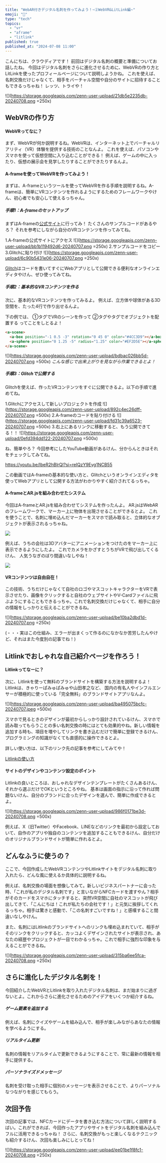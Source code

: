 ```yaml
---
title: "WebAR付きデジタル名刺を作ってみよう！~②WebVR&LitLink編~"
emoji: "🐧"
type: "tech"
topics:
  - "vr"
  - "aframe"
  - "litlink"
published: true
published_at: "2024-07-08 11:00"
---
```


こんにちは、クラウディアです！
前回はデジタル名刺の概要と準備についてお話したね。
今回はデジタル名刺をさらに進化させるために、WebVRの作り方とLitLinkを使ったプロフィールページについて説明しようかね。
これを使えば、名刺交換だけじゃなくて、相手をバーチャル空間や自分のサイトに招待することもできるっちゃね！
レッツ、トライや！

![](https://storage.googleapis.com/zenn-user-upload/21db5e2235db-20240708.png =250x)


## WebVRの作り方
#### WebVRってなに？
まず、WebVRが何か説明するね。WebVRは、インターネット上でバーチャルリアリティ（VR）体験を提供する技術のことなんよ。
これを使えば、パソコンやスマホを使って仮想空間に入り込むことができる！
例えば、ゲームの中に入ったり、仮想の展示会を見学したりすることができたりするんよ。

#### A-frameを使ってWebVRを作ってみよう！
まずは、A-frameというツールを使ってWebVRを作る手順を説明するね。A-frameは、簡単にVRコンテンツを作れるようにするためのフレームワークやけん、初心者でも安心して使えるっちゃん。

##### 手順1：A-frameのセットアップ
まずはA-frameの[公式サイト](https://aframe.io/)に行ってみ！
たくさんのサンプルコードがあるやろ？
それを参考にしながら自分のVRコンテンツを作ってみてね。

1.A-frameの公式サイトにアクセス
![](https://storage.googleapis.com/zenn-user-upload/bb1b119492d6-20240707.png =250x)
2.サンプルコードをコピー
3.Glitchに貼り付け
![](https://storage.googleapis.com/zenn-user-upload/6c90b5431e06-20240707.png =250x)


[Glitch](https://glitch.com/)はコードを書いてすぐにWebアプリとして公開できる便利なオンラインエディタやけん、ぜひ使ってみてね。

##### 手順2：基本的なVRコンテンツを作る
次に、基本的なVRコンテンツを作ってみるよ。
例えば、立方体や球体がある3D空間を、たった4行で作り出せるんよ。

下の例では、
①<a-scene>タグでVRのシーンを作って
②<a-box>タグや<a-sphere>タグでオブジェクトを配置する
ってことをしとるよ！

```html
<a-scene>
  <a-box position="-1 0.5 -3" rotation="0 45 0" color="#4CC3D9"></a-box>
  <a-sphere position="0 1.25 -5" radius="1.25" color="#EF2D5E"></a-sphere>
</a-scene>
```
![](https://storage.googleapis.com/zenn-user-upload/bdbac026bb5d-20240707.png =500x)
*こんな感じで出来上がりを見ながら作業できるとよ！*

##### 手順3：Glitchで公開する
Glitchを使えば、作ったVRコンテンツをすぐに公開できるよ。以下の手順で進めてね。

1.Glitchにアクセスして新しいプロジェクトを作成
![](https://storage.googleapis.com/zenn-user-upload/892c4ec26dff-20240707.png =500x)
2.A-frameのコードを貼り付ける
![](https://storage.googleapis.com/zenn-user-upload/fd31c39a6523-20240707.png =500x)
3.右上にあるリンクに移動すると、もう公開できてる！！
![](https://storage.googleapis.com/zenn-user-upload/0efd394dd122-20240707.png =500x)

ね、簡単やろ？
今回参考にしたYouTube動画があるけん、分からんときはそれをチェックしてみてね。

https://youtu.be/IbeR2hBlrQI?si=reIQzY9Eyg1NCB55

この動画ではA-frameの基本的な使い方と、Glitchというオンラインエディタを使ってWebアプリとして公開する方法がわかりやすく紹介されてるっちゃ。

#### A-frameとAR.jsを組み合わせたシステム
今回はA-frameとAR.jsを組み合わせてシステムを作ったんよ。
AR.jsはWebARのフレームワークで、マーカー上に物体を出現させることができるとよ。
これを使うことで、名刺に埋め込んだマーカーをスマホで読み取ると、立体的なオブジェクトが表示されるっちゃね。

![](https://storage.googleapis.com/zenn-user-upload/20fb5ce93be7-20240707.gif)


例えば、うちの会社は3Dアバターにアニメーションをつけたのをマーカー上に表示できるようにしたよ。
これでカメラをかざすとうちがVRで飛び出してくるけん、
人気うなぎのぼり間違いなしやね！

![](https://storage.googleapis.com/zenn-user-upload/79ef674bc58f-20240707.gif)


#### VRコンテンツは自由自在！
この技術、うちだけじゃなくて自社のロゴやマスコットキャラクターをVRで表示させたり、画像をクリックすると自社のウェブサイトやV-Cardファイルに飛ぶようにすることもできるっちゃ。これで名刺交換だけじゃなくて、相手に自分の情報をしっかりと伝えることができるね。

![](https://storage.googleapis.com/zenn-user-upload/be10ba2dbd1d-20240707.png =250x)


(・・・実はこの仕組み、エラーが出まくって作るのになかなか苦労したんやけど、それはまた今度別の記事でね！)

## Litlinkでおしゃれな自己紹介ページを作ろう！
#### Litlinkってなーに？
次に、Litlinkを使って無料のブランドサイトを構築する方法を説明するよ！
Litlinkは、きゃりーぱみゅぱみゅや山田孝之など、
国内の有名人やインフルエンサーが積極的に使っている「完全無料」のブランドサイトアプリなんよ。

![](https://storage.googleapis.com/zenn-user-upload/ba495075bcfc-20240707.jpeg =500x)


スマホで見るときのデザインが最初からしっかり設計されているけん、スマホで読み取ってもらうことの多い名刺交換の時にはとても効果的やね。新しい情報を追加する時も、項目を増やしてリンクを書き込むだけで簡単に登録できるけん、プログラミングの知識がなくても直感的に操作できるとよ。

詳しい使い方は、以下のリンク先の記事を参考にしてみてや！

[Litlinkの使い方](https://hint.lit.link/lit-link/about-use)

#### サイトのデザインやコンテンツ設定のポイント
Litlinkの良いところは、おしゃれなデザインテンプレートがたくさんあるけん、それから選ぶだけでOKというところやね。
基本は画面の指示に沿って作れば問題ないけん、自分のブランドに合ったデザインを選んで、簡単に作成できるとよ。

![](https://storage.googleapis.com/zenn-user-upload/986f0171be3d-20240708.png =500x)


例えば、X（旧Twitter）やFacebook、LINEなどのリンクを最初から設定しておいて、自作のアプリや独自のコンテンツを追加することもできるけん、自分だけのオリジナルブランドサイトが簡単に作れるとよ。

## どんなふうに使うの？
ここで、今回作成したWebVRコンテンツやLitlinkサイトをデジタル名刺に取り入れたら、どんな風に使えるか具体的に説明するね。

例えば、名刺交換の場面を想像してみて。新しいビジネスパートナーに会った時、「これが私のデジタル名刺です」と言いながらNFCカードを渡すやん？相手がそのカードをスマホにタッチすると、突然VR空間に自社のマスコットが飛び出してきて、「こんにちは！これが私たちの会社です！」と元気に挨拶してくれるっちゃ。相手は驚きと感動で、「この名刺すごいですね！」と感嘆すること間違いなしやけん。

また、名刺にはLitlinkのブランドサイトへのリンクも埋め込まれていて、相手がそのリンクをクリックすると、カッコよくデザインされたサイトが表示され、あなたの経歴やプロジェクトが一目でわかるっちゃ。これで相手に強烈な印象を与えることができるね。

![](https://storage.googleapis.com/zenn-user-upload/315ba6ee5fca-20240708.png =250x)

## さらに進化したデジタル名刺を！
今回紹介したWebVRとLitlinkを取り入れたデジタル名刺は、まだ始まりに過ぎないとよ。これからさらに進化させるためのアイデアをいくつか紹介するね。

##### ゲーム要素を追加する
例えば、名刺にクイズやゲームを組み込んで、相手が楽しみながらあなたの情報を学べるようにする。
##### リアルタイム更新
名刺の情報をリアルタイムで更新できるようにすることで、常に最新の情報を相手に提供する。
##### パーソナライズドメッセージ
名刺を受け取った相手に個別のメッセージを表示させることで、よりパーソナルなつながりを感じてもらう。

## 次回予告
次回の記事では、NFCカードにデータを書き込む方法について詳しく説明するばい。これができれば、今回作ったアプリやサイトをデジタル名刺を組み込んでフルに活用できるっちゃね！
さらに、名刺交換がもっと楽しくなるテクニックも紹介するけん、次回も楽しみにしとってね！

![](https://storage.googleapis.com/zenn-user-upload/ee01be1f8fc1-20240708.png =250x)


